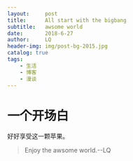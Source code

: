 ```yaml
---
layout:     post
title:      All start with the bigbang
subtitle:   awsome world
date:       2018-6-27
author:     LQ
header-img: img/post-bg-2015.jpg
catalog: true
tags:
    - 生活
    - 博客
    - 漫谈 
---
```


# 一个开场白
 
 好好享受这一颗苹果。
 >Enjoy the awsome world.--LQ




